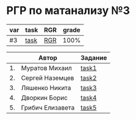 # РГР по матанализу №3
|var|task|RGR|grade|
|-|-|-|-|
|#3|[task](./docs/task.pdf)|[RGR](./docs/RGR_MA3.pdf)|100%|

||Автор|Задание|
|-|-|-|
|1.|Муратов Михаил|[task1](./docs/task1.pdf)|
|2.|Сергей Наземцев|[task2](./docs/task2.pdf)|
|3.|Ляшенко Никита|[task3](./docs/task3.pdf)|
|4.|Дворкин Борис|[task4](./docs/task4.pdf)|
|5.|Грибич Елизавета|[task5](./docs/task5.pdf)|
